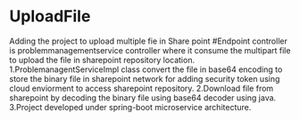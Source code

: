 # UploadFile
Adding the project to upload multiple fie in Share point
#Endpoint controller is problemmanagementservice controller where it consume the multipart file to upload the file in sharepoint repository location.
1.ProblemanagentServiceImpl class convert the file in base64 encoding to store the binary file in sharepoint network for adding security token using cloud enviorment to access sharepoint repository.
2.Download file from sharepoint by decoding the binary file using base64 decoder using java.
3.Project developed under spring-boot microservice architecture.
